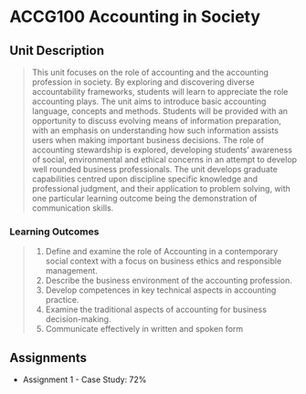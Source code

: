 # ACCG100 Accounting in Society

## Unit Description

> This unit focuses on the role of accounting and the accounting profession in society. By
> exploring and discovering diverse accountability frameworks, students will learn to appreciate
> the role accounting plays. The unit aims to introduce basic accounting language, concepts
> and methods. Students will be provided with an opportunity to discuss evolving means of
> information preparation, with an emphasis on understanding how such information assists
> users when making important business decisions. The role of accounting stewardship is
> explored, developing students’ awareness of social, environmental and ethical concerns in an
> attempt to develop well rounded business professionals. The unit develops graduate
> capabilities centred upon discipline specific knowledge and professional judgment, and their
> application to problem solving, with one particular learning outcome being the demonstration
> of communication skills.

### Learning Outcomes
> 1. Define and examine the role of Accounting in a contemporary social context with a focus
> on business ethics and responsible management.
> 2. Describe the business environment of the accounting profession.
> 3. Develop competences in key technical aspects in accounting practice.
> 4. Examine the traditional aspects of accounting for business decision-making.
> 5. Communicate effectively in written and spoken form

## Assignments
- Assignment 1 - Case Study: 72%
